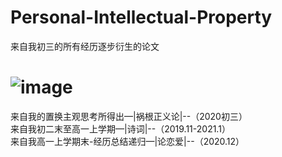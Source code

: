 # Personal-Intellectual-Property
来自我初三的所有经历逐步衍生的论文  
# ![image](https://upload.wikimedia.org/wikipedia/commons/thumb/d/d0/CC-BY-SA_icon.svg/88px-CC-BY-SA_icon.svg.png)
来自我的置换主观思考所得出—|祸根正义论|--（2020初三）  
来自我初二末至高一上学期—|诗词|--（2019.11-2021.1）  
来自我高一上学期末-经历总结递归—|论恋爱|--（2020.12）
